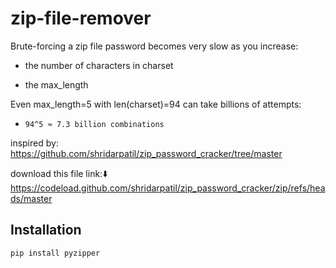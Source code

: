 # zip-file-remover

Brute-forcing a zip file password becomes very slow as you increase:

* the number of characters in charset

* the max_length

Even max_length=5 with len(charset)=94 can take billions of attempts:

* `94^5 ≈ 7.3 billion combinations`


inspired by:
https://github.com/shridarpatil/zip_password_cracker/tree/master

download this file link:⬇️
https://codeload.github.com/shridarpatil/zip_password_cracker/zip/refs/heads/master

## Installation
```bash
pip install pyzipper
